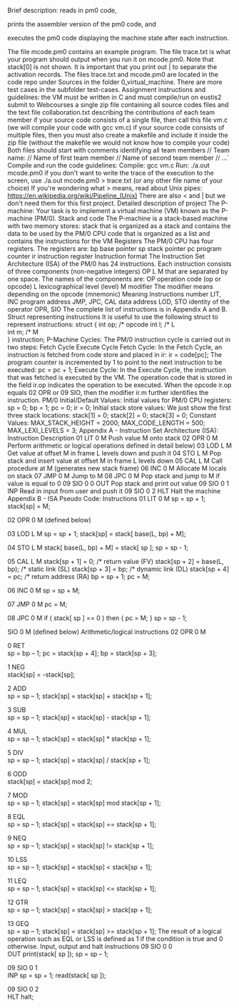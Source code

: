 Brief description:
reads in pm0 code,

prints the assembler version of the pm0 code, and

executes the pm0 code displaying the machine state after each instruction.

The file mcode.pm0 contains an example program.
The file trace.txt is what your program should output when you run it on mcode.pm0.
Note that stack[0] is not shown. It is important that you print out | to separate the activation records.
The files trace.txt and mcode.pm0 are located in the code repo under Sources in the folder 0_virtual_machine. There are more test cases in the subfolder test-cases.
Assignment instructions and guidelines:
the VM must be written in C and must compile/run on eustis2
submit to Webcourses a single zip file containing all source codes files and the text file collaboration.txt describing the contributions of each team member
if your source code consists of a single file, then call this file vm.c (we will compile your code with gcc vm.c)
if your source code consists of multiple files, then you must also create a makefile and include it inside the zip file (without the makefile we would not know how to compile your code)
Both files should start with comments identifying all team members
// Team name:
// Name of first team member
// Name of second team member 
// ...`
Compile and run the code guidelines:
Compile:
gcc vm.c
Run:
./a.out mcode.pm0
if you don't want to write the trace of the execution to the screen, use
./a.out mcode.pm0 > trace.txt
(or any other file name of your choice)
If you're wondering what > means, read about Unix pipes: https://en.wikipedia.org/wiki/Pipeline_(Unix) There are also < and | but we don't need them for this first project.
Detailed description of project
The P-machine:
Your task is to implement a virtual machine (VM) known as the P-machine (PM/0).
Stack and code
The P-machine is a stack-based machine with two memory stores:
stack that is organized as a stack and contains the data to be used by the PM/0 CPU
code that is organized as a list and contains the instructions for the VM
Registers
The PM/0 CPU has four registers. The registers are:
bp base pointer
sp stack pointer
pc program counter
ir instruction register
Instruction format
The Instruction Set Architecture (ISA) of the PM/0 has 24 instructions. Each instruction consists of three components (non-negative integers) OP L M
that are separated by one space. The names of the components are:
OP operation code (op or opcode)
L lexicographical level (level)
M modifier
The modifier means depending on the opcode (mnemonic)
Meaning Instructions
number  LIT, INC
program address JMP, JPC, CAL
data address    LOD, STO
identity of the operator    OPR, SIO
The complete list of instructions is in Appendix A and B.
Struct representing instructions
It is useful to use the following struct to represent instructions:
struct {
int op;   /* opcode 
int  l;   /* L            
int  m;   /* M         
} instruction;
P-Machine Cycles:
The PM/0 instruction cycle is carried out in two steps:
Fetch Cycle
Execute Cycle
Fetch Cycle:
In the Fetch Cycle, an instruction is fetched from code store and placed in ir:
ir = code[pc];
The program counter is incremented by 1 to point to the next instruction to be executed:
pc = pc + 1;
Execute Cycle:
In the Execute Cycle, the instruction that was fetched is executed by the VM. The operation code that is stored in the field ir.op indicates the operation to be executed.
When the opcode ir.op equals 02 OPR or 09 SIO, then the modifier ir.m further identifies the instruction.
PM/0 Initial/Default Values:
Initial values for PM/0 CPU registers:
sp = 0;
bp = 1;
pc = 0;
ir = 0;
Initial stack store values: We just show the first three stack locations:
stack[1] = 0;
stack[2] = 0;
stack[3] = 0;
Constant Values:
MAX_STACK_HEIGHT = 2000;
MAX_CODE_LENGTH = 500;
MAX_LEXI_LEVELS = 3;
Appendix A - Instruction Set Architecture (ISA):
Instruction Description
01 LIT 0 M  Push value M onto stack
02 OPR 0 M  Perform arithmetic or logical operations defined in detail below)
03 LOD L M  Get value at offset M in frame L levels down and push it
04 STO L M  Pop stack and insert value at offset M in frame L levels down
05 CAL L M  Call procedure at M (generates new stack frame)
06 INC 0 M  Allocate M locals on stack
07 JMP 0 M  Jump to M
08 JPC 0 M  Pop stack and jump to M if value is equal to 0
09 SIO 0 0  OUT Pop stack and print out value
09 SIO 0 1  INP Read in input from user and push it
09 SIO 0 2  HLT Halt the machine
Appendix B - ISA Pseudo Code:
Instructions
01  LIT  0  M
sp = sp + 1;
stack[sp] = M;

02 OPR 0 M (defined below)

03  LOD  L  M
sp = sp + 1;
stack[sp] = stack[ base(L, bp) + M];

04  STO  L  M
stack[ base(L, bp) + M] = stack[ sp ];
sp = sp - 1;

05  CAL  L  M
stack[sp + 1] = 0;           /* return value (FV)
stack[sp + 2] = base(L, bp); /* static link (SL)
stack[sp + 3] = bp;          /* dynamic link (DL)
stack[sp + 4] = pc;          /* return address (RA)
bp = sp + 1;
pc = M;

06  INC  0  M
sp = sp + M;

07  JMP  0  M
pc = M;

08  JPC  0  M
if ( stack[ sp ] == 0 ) then { pc = M; }
sp = sp - 1;

SIO 0 M (defined below)
Arithmetic/logical instructions
02  OPR  0  M


0 RET  
sp = bp – 1; 
pc = stack[sp + 4]; 
bp = stack[sp + 3];

1 NEG  
stack[sp] = -stack[sp];

2 ADD  
sp = sp – 1; 
stack[sp] = stack[sp] + stack[sp + 1];

3 SUB  
sp = sp – 1; 
stack[sp] = stack[sp] - stack[sp + 1];

4 MUL  
sp = sp – 1; 
stack[sp] = stack[sp] * stack[sp + 1];

5 DIV  
sp = sp – 1; 
stack[sp] = stack[sp] / stack[sp + 1];

6 ODD  
stack[sp] = stack[sp] mod 2;

7 MOD  
sp = sp – 1; 
stack[sp] = stack[sp] mod stack[sp + 1];

8 EQL  
sp = sp – 1; 
stack[sp] = stack[sp] == stack[sp + 1];

9 NEQ  
sp = sp – 1; 
stack[sp] = stack[sp] != stack[sp + 1];

10 LSS  
sp = sp – 1; 
stack[sp] = stack[sp] <  stack[sp + 1];

11 LEQ  
sp = sp – 1; 
stack[sp] = stack[sp] <= stack[sp + 1];

12 GTR  
sp = sp – 1; 
stack[sp] = stack[sp] >  stack[sp + 1];

13 GEQ  
sp = sp – 1; 
stack[sp] = stack[sp] >= stack[sp + 1];
The result of a logical operation such as EQL or LSS is defined as 1 if the condition is true and 0 otherwise.
Input, output and halt instructions
09  SIO  0  0           
OUT
print(stack[ sp ]);
sp = sp – 1;

09  SIO  0  1           
INP
sp = sp + 1;
read(stack[ sp ]);

09  SIO  0  2           
HLT
halt;